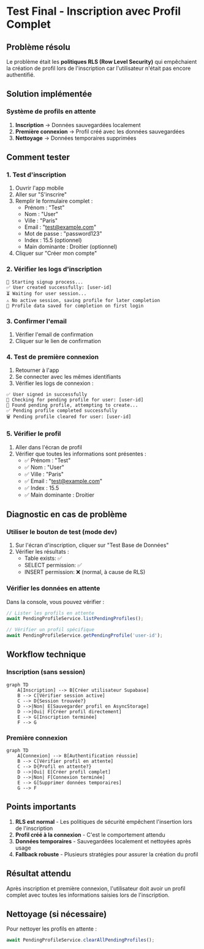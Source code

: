 # Test Final - Inscription avec Profil Complet

## Problème résolu

Le problème était les **politiques RLS (Row Level Security)** qui empêchaient la création de profil lors de l'inscription car l'utilisateur n'était pas encore authentifié.

## Solution implémentée

### Système de profils en attente
1. **Inscription** → Données sauvegardées localement
2. **Première connexion** → Profil créé avec les données sauvegardées
3. **Nettoyage** → Données temporaires supprimées

## Comment tester

### 1. Test d'inscription
1. Ouvrir l'app mobile
2. Aller sur "S'inscrire"
3. Remplir le formulaire complet :
   - Prénom : "Test"
   - Nom : "User"
   - Ville : "Paris"
   - Email : "test@example.com"
   - Mot de passe : "password123"
   - Index : 15.5 (optionnel)
   - Main dominante : Droitier (optionnel)
4. Cliquer sur "Créer mon compte"

### 2. Vérifier les logs d'inscription
```
🚀 Starting signup process...
✅ User created successfully: [user-id]
⏳ Waiting for user session...
⚠️ No active session, saving profile for later completion
💾 Profile data saved for completion on first login
```

### 3. Confirmer l'email
1. Vérifier l'email de confirmation
2. Cliquer sur le lien de confirmation

### 4. Test de première connexion
1. Retourner à l'app
2. Se connecter avec les mêmes identifiants
3. Vérifier les logs de connexion :
```
✅ User signed in successfully
🔄 Checking for pending profile for user: [user-id]
📝 Found pending profile, attempting to create...
✅ Pending profile completed successfully
🗑️ Pending profile cleared for user: [user-id]
```

### 5. Vérifier le profil
1. Aller dans l'écran de profil
2. Vérifier que toutes les informations sont présentes :
   - ✅ Prénom : "Test"
   - ✅ Nom : "User"
   - ✅ Ville : "Paris"
   - ✅ Email : "test@example.com"
   - ✅ Index : 15.5
   - ✅ Main dominante : Droitier

## Diagnostic en cas de problème

### Utiliser le bouton de test (mode dev)
1. Sur l'écran d'inscription, cliquer sur "Test Base de Données"
2. Vérifier les résultats :
   - Table exists: ✅
   - SELECT permission: ✅
   - INSERT permission: ❌ (normal, à cause de RLS)

### Vérifier les données en attente
Dans la console, vous pouvez vérifier :
```javascript
// Lister les profils en attente
await PendingProfileService.listPendingProfiles();

// Vérifier un profil spécifique
await PendingProfileService.getPendingProfile('user-id');
```

## Workflow technique

### Inscription (sans session)
```mermaid
graph TD
    A[Inscription] --> B[Créer utilisateur Supabase]
    B --> C[Vérifier session active]
    C --> D{Session trouvée?}
    D -->|Non| E[Sauvegarder profil en AsyncStorage]
    D -->|Oui| F[Créer profil directement]
    E --> G[Inscription terminée]
    F --> G
```

### Première connexion
```mermaid
graph TD
    A[Connexion] --> B[Authentification réussie]
    B --> C[Vérifier profil en attente]
    C --> D{Profil en attente?}
    D -->|Oui| E[Créer profil complet]
    D -->|Non| F[Connexion terminée]
    E --> G[Supprimer données temporaires]
    G --> F
```

## Points importants

1. **RLS est normal** - Les politiques de sécurité empêchent l'insertion lors de l'inscription
2. **Profil créé à la connexion** - C'est le comportement attendu
3. **Données temporaires** - Sauvegardées localement et nettoyées après usage
4. **Fallback robuste** - Plusieurs stratégies pour assurer la création du profil

## Résultat attendu

Après inscription et première connexion, l'utilisateur doit avoir un profil complet avec toutes les informations saisies lors de l'inscription.

## Nettoyage (si nécessaire)

Pour nettoyer les profils en attente :
```javascript
await PendingProfileService.clearAllPendingProfiles();
```